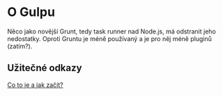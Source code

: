 O Gulpu
=======

Něco jako novější Grunt, tedy task runner nad Node.js, má odstranit jeho nedostatky. Oproti Gruntu je méně používaný a je pro něj méně pluginů (zatím?).

## Užitečné odkazy

[Co to je a jak začít?](http://www.sitepoint.com/introduction-gulp-js/)
